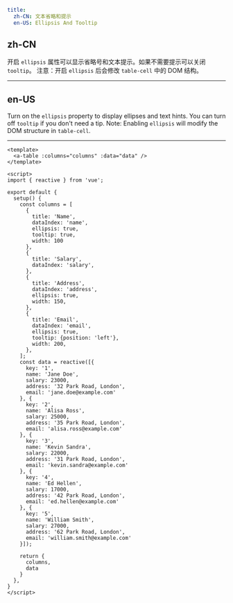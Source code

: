 ```yaml
title:
  zh-CN: 文本省略和提示
  en-US: Ellipsis And Tooltip
```

## zh-CN

开启 `ellipsis` 属性可以显示省略号和文本提示。如果不需要提示可以关闭 `tooltip`。 注意：开启 `ellipsis` 后会修改 `table-cell` 中的 DOM 结构。

---

## en-US

Turn on the `ellipsis` property to display ellipses and text hints. You can turn off `tooltip` if you don't need a tip.
Note: Enabling `ellipsis` will modify the DOM structure in `table-cell`.

---

```vue
<template>
  <a-table :columns="columns" :data="data" />
</template>

<script>
import { reactive } from 'vue';

export default {
  setup() {
    const columns = [
      {
        title: 'Name',
        dataIndex: 'name',
        ellipsis: true,
        tooltip: true,
        width: 100
      },
      {
        title: 'Salary',
        dataIndex: 'salary',
      },
      {
        title: 'Address',
        dataIndex: 'address',
        ellipsis: true,
        width: 150,
      },
      {
        title: 'Email',
        dataIndex: 'email',
        ellipsis: true,
        tooltip: {position: 'left'},
        width: 200,
      },
    ];
    const data = reactive([{
      key: '1',
      name: 'Jane Doe',
      salary: 23000,
      address: '32 Park Road, London',
      email: 'jane.doe@example.com'
    }, {
      key: '2',
      name: 'Alisa Ross',
      salary: 25000,
      address: '35 Park Road, London',
      email: 'alisa.ross@example.com'
    }, {
      key: '3',
      name: 'Kevin Sandra',
      salary: 22000,
      address: '31 Park Road, London',
      email: 'kevin.sandra@example.com'
    }, {
      key: '4',
      name: 'Ed Hellen',
      salary: 17000,
      address: '42 Park Road, London',
      email: 'ed.hellen@example.com'
    }, {
      key: '5',
      name: 'William Smith',
      salary: 27000,
      address: '62 Park Road, London',
      email: 'william.smith@example.com'
    }]);

    return {
      columns,
      data
    }
  },
}
</script>
```

